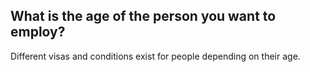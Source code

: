 ## What is the age of the person you want to employ?

Different visas and conditions exist for people depending on their age.
